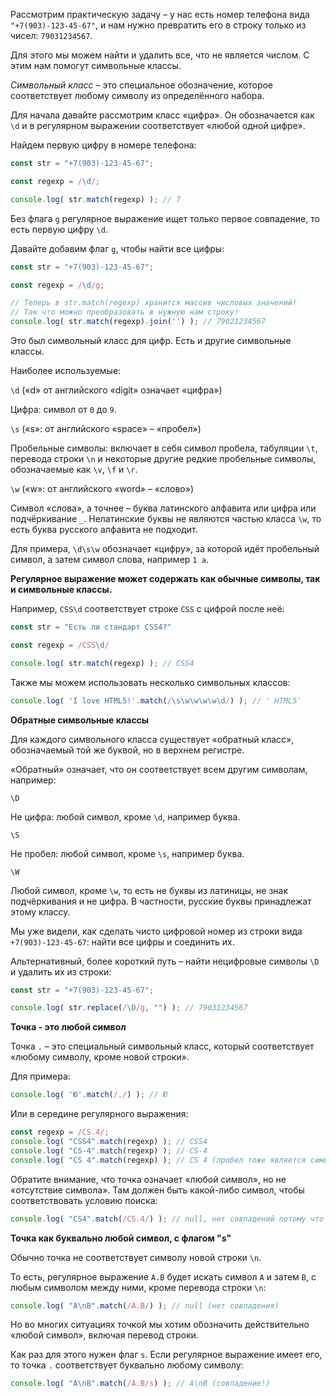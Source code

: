 Рассмотрим практическую задачу – у нас есть номер телефона вида `"+7(903)-123-45-67"`, и нам нужно превратить его в строку только из чисел: `79031234567`.

Для этого мы можем найти и удалить все, что не является числом. С этим нам помогут символьные классы.

_Символьный класс_ – это специальное обозначение, которое соответствует любому символу из определённого набора.

Для начала давайте рассмотрим класс «цифра». Он обозначается как `\d` и в регулярном выражении соответствует «любой одной цифре».

Найдем первую цифру в номере телефона:
```js
const str = "+7(903)-123-45-67";

const regexp = /\d/;

console.log( str.match(regexp) ); // 7
```

Без флага `g` регулярное выражение ищет только первое совпадение, то есть первую цифру `\d`.

Давайте добавим флаг `g`, чтобы найти все цифры:
```js
const str = "+7(903)-123-45-67";

const regexp = /\d/g;

// Теперь в str.match(regexp) хранится массив числовых значений!
// Так что можно преобразовать в нужную нам строку!
console.log( str.match(regexp).join('') ); // 79021234567
```

Это был символьный класс для цифр. Есть и другие символьные классы.

Наиболее используемые:

`\d` («d» от английского «digit» означает «цифра»)

Цифра: символ от `0` до `9`.

`\s` («s»: от английского «space» – «пробел»)

Пробельные символы: включает в себя символ пробела, табуляции `\t`, перевода строки `\n` и некоторые другие редкие пробельные символы, обозначаемые как `\v`, `\f` и `\r`.

`\w` («w»: от английского «word» – «слово»)

Символ «слова», а точнее – буква латинского алфавита или цифра или подчёркивание `_`. Нелатинские буквы не являются частью класса `\w`, то есть буква русского алфавита не подходит.

Для примера, `\d\s\w` обозначает «цифру», за которой идёт пробельный символ, а затем символ слова, например `1 a`.

**Регулярное выражение может содержать как обычные символы, так и символьные классы.**

Например, `CSS\d` соответствует строке `CSS` с цифрой после неё:

```js
const str = "Есть ли стандарт CSS4?"

const regexp = /CSS\d/

console.log( str.match(regexp) ); // CSS4
```

Также мы можем использовать несколько символьных классов:

```js
console.log( 'I love HTML5!'.match(/\s\w\w\w\w\d/) ); // ' HTML5'
```

**Обратные символьные классы**

Для каждого символьного класса существует «обратный класс», обозначаемый той же буквой, но в верхнем регистре.

«Обратный» означает, что он соответствует всем другим символам, например:

`\D`

Не цифра: любой символ, кроме `\d`, например буква.

`\S`

Не пробел: любой символ, кроме `\s`, например буква.

`\W`

Любой символ, кроме `\w`, то есть не буквы из латиницы, не знак подчёркивания и не цифра. В частности, русские буквы принадлежат этому классу.

Мы уже видели, как сделать чисто цифровой номер из строки вида `+7(903)-123-45-67`: найти все цифры и соединить их.

Альтернативный, более короткий путь – найти нецифровые символы `\D` и удалить их из строки:

```js
const str = "+7(903)-123-45-67";

console.log( str.replace(/\D/g, "") ); // 79031234567
```

**Точка - это любой символ**

Точка `.` – это специальный символьный класс, который соответствует «любому символу, кроме новой строки».

Для примера:

```js
console.log( 'Ю'.match(/./) ); // Ю
```

Или в середине регулярного выражения:

```js
const regexp = /CS.4/; 
console.log( "CSS4".match(regexp) ); // CSS4 
console.log( "CS-4".match(regexp) ); // CS-4 
console.log( "CS 4".match(regexp) ); // CS 4 (пробел тоже является символом)
```

Обратите внимание, что точка означает «любой символ», но не «отсутствие символа». Там должен быть какой-либо символ, чтобы соответствовать условию поиска:

```js
console.log( "CS4".match(/CS.4/) ); // null, нет совпадений потому что нет символа для точки
```

**Точка как буквально любой символ, с флагом "s"**

Обычно точка не соответствует символу новой строки `\n`.

То есть, регулярное выражение `A.B` будет искать символ `A` и затем `B`, с любым символом между ними, кроме перевода строки `\n`:

```js
console.log( "A\nB".match(/A.B/) ); // null (нет совпадения)
```

Но во многих ситуациях точкой мы хотим обозначить действительно «любой символ», включая перевод строки.

Как раз для этого нужен флаг `s`. Если регулярное выражение имеет его, то точка `.` соответствует буквально любому символу:

```js
console.log( "A\nB".match(/A.B/s) ); // A\nB (совпадение!)
```
